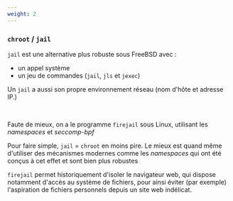 ```yaml
---
weight: 2
---
```

### `chroot` / `jail`

`jail` est une alternative plus robuste sous FreeBSD avec :

- un appel système
- un jeu de commandes (`jail`, `jls` et `jexec`)

Un `jail` a aussi son propre environnement réseau (nom d'hôte et adresse IP.)

<p><br/></p>

Faute de mieux, on a le programme `firejail` sous Linux, utilisant les
*namespaces* et *seccomp-bpf*

<aside class="notes">

Pour faire simple, `jail` = `chroot` en moins pire. Le mieux est quand même
d'utiliser des mécanismes modernes comme les *namespaces* qui ont été conçus
à cet effet et sont bien plus robustes

`firejail` permet historiquement d'isoler le navigateur web, qui dispose notamment
d'accès au système de fichiers, pour ainsi éviter (par exemple) l'aspiration de fichiers
personnels depuis un site web indélicat.

</aside>
